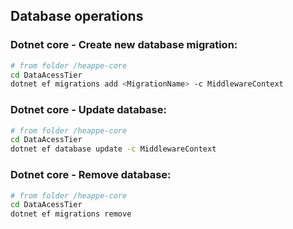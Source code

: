 ## Database operations 

### Dotnet core - Create new database migration:
```bash
# from folder /heappe-core
cd DataAcessTier 
dotnet ef migrations add <MigrationName> -c MiddlewareContext
```

### Dotnet core - Update database:
```bash
# from folder /heappe-core
cd DataAcessTier
dotnet ef database update -c MiddlewareContext 
```

### Dotnet core - Remove database:
```bash
# from folder /heappe-core
cd DataAcessTier
dotnet ef migrations remove
```
